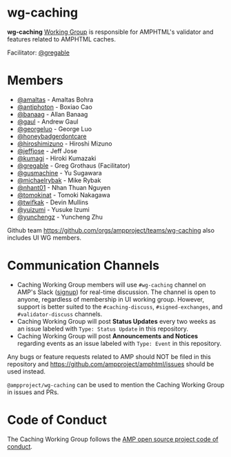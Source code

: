# wg-caching
**wg-caching**  [Working Group](https://github.com/ampproject/meta/blob/master/GOVERNANCE.md#working-groups) is responsible
for AMPHTML's validator and features related to AMPHTML caches. 

Facilitator: [@gregable](https://github.com/gregable)

# Members
- [@amaltas](https://github.com/amaltas) - Amaltas Bohra
- [@antiphoton](https://github.com/antiphoton) - Boxiao Cao
- [@banaag](https://github.com/banaag) - Allan Banaag
- [@gaul](https://github.com/gaul) - Andrew Gaul
- [@georgeluo](https://github.com/GeorgeLuo) - George Luo
- [@honeybadgerdontcare](https://github.com/honeybadgerdontcare)
- [@hiroshimizuno](https://github.com/hiroshimizuno) - Hiroshi Mizuno
- [@jeffjose](https://github.com/jeffjose) - Jeff Jose
- [@kumagi](https://github.com/kumagi) - Hiroki Kumazaki
- [@gregable](https://github.com/gregable) - Greg Grothaus (Facilitator)
- [@gusmachine](https://github.com/gusmachine) - Yu Sugawara
- [@michaelrybak](https://github.com/michaelrybak) - Mike Rybak
- [@nhant01](https://github.com/nhant01) - Nhan Thuan Nguyen
- [@tomokinat](https://github.com/tomokinat) - Tomoki Nakagawa
- [@twifkak](https://github.com/twifkak) - Devin Mullins
- [@yuizumi](https://github.com/yuizumi) - Yusuke Izumi
- [@yunchengz](https://github.com/yunchengz) - Yuncheng Zhu



Github team https://github.com/orgs/ampproject/teams/wg-caching also includes UI WG members.

# Communication Channels
- Caching Working Group members will use `#wg-caching` channel on AMP's Slack ([signup](https://docs.google.com/forms/d/e/1FAIpQLSd83J2IZA6cdR6jPwABGsJE8YL4pkypAbKMGgUZZriU7Qu6Tg/viewform?fbzx=4406980310789882877)) for real-time discussion. The channel is open to anyone, regardless of membership in UI working group. However, support is better suited to the `#caching-discuss`, `#signed-exchanges`, and `#validator-discuss` channels.
- Caching Working Group will post **Status Updates** every two weeks as an issue labeled with `Type: Status Update` in this repository.
- Caching Working Group will post **Announcements and Notices** regarding events as an issue labeled with `Type: Event` in this repository.

Any bugs or feature requests related to AMP should NOT be filed in this repository and https://github.com/ampproject/amphtml/issues should be used instead.

`@ampproject/wg-caching` can be used to mention the Caching Working Group in issues and PRs.

# Code of Conduct
The Caching Working Group follows the [AMP open source project code of conduct](https://github.com/ampproject/meta/blob/master/CODE_OF_CONDUCT.md).
